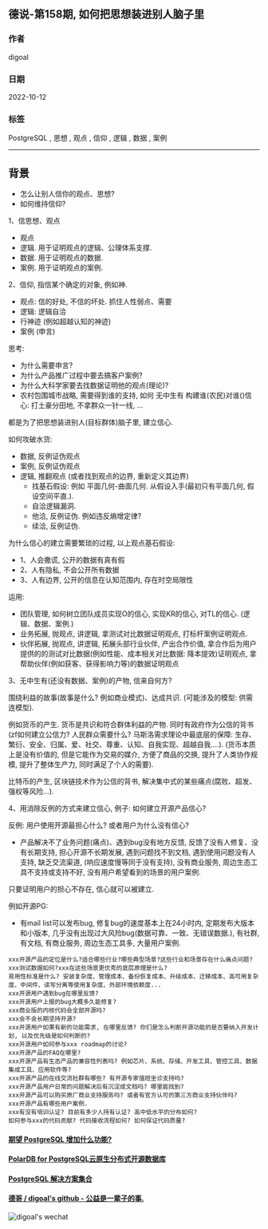 ## 德说-第158期, 如何把思想装进别人脑子里    
    
### 作者    
digoal    
    
### 日期    
2022-10-12    
    
### 标签    
PostgreSQL , 思想 , 观点 , 信仰 , 逻辑 , 数据 , 案例       
    
----    
    
## 背景    
  
  
- 怎么让别人信你的观点、思想?  
- 如何维持信仰?  
  
  
1、信思想、观点  
- 观点  
- 逻辑. 用于证明观点的逻辑、公理体系支撑.   
- 数据. 用于证明观点的数据.   
- 案例. 用于证明观点的案例.   
  
2、信仰, 指信某个确定的对象, 例如神.   
- 观点: 信的好处, 不信的坏处. 抓住人性弱点、需要   
- 逻辑: 逻辑自洽  
- 行神迹 (例如超越认知的神迹)   
- 案例 (申言)  
  
思考:   
- 为什么需要申言?   
- 为什么产品推广过程中要去搞客户案例?   
- 为什么大科学家要去找数据证明他的观点(理论)?   
- 农村包围城市战略, 需要得到谁的支持, 如何 无中生有 构建谁(农民)对谁()信心: 打土豪分田地, 不拿群众一针一线, ... 
  
都是为了把思想装进别人(目标群体)脑子里, 建立信心.   
  
如何攻破水货:  
- 数据, 反例证伪观点  
- 案例, 反例证伪观点  
- 逻辑, 推翻观点 (或者找到观点的边界, 重新定义其边界)  
    - 找基石假设: 例如 平面几何-曲面几何. 从假设入手(最初只有平面几何, 假设空间平直.).   
    - 自洽逻辑漏洞.   
    - 他洽, 反例证伪. 例如违反熵增定律?   
    - 续洽, 反例证伪.   
  
为什么信心的建立需要繁琐的过程, 以上观点基石假设:    
- 1、人会撒谎, 公开的数据有真有假  
- 2、人有隐私, 不会公开所有数据  
- 3、人有边界, 公开的信息在认知范围内, 存在时空局限性  
  
运用:   
- 团队管理, 如何树立团队成员实现O的信心, 实现KR的信心, 对TL的信心. (逻辑、数据、案例.)    
- 业务拓展, 抛观点, 讲逻辑, 拿测试对比数据证明观点, 打标杆案例证明观点.   
- 伙伴拓展, 抛观点, 讲逻辑, 拓展头部行业伙伴, 产出合作价值, 拿合作后为用户提供的的测试对比数据(例如性能、成本相关对比数据: 降本提效)证明观点, 拿帮助伙伴(例如获客、获得影响力等)的数据证明观点  
   
3、无中生有(还没有数据、案例)的产物, 信来自何方?     
  
围绕利益的故事(故事是什么? 例如商业模式)、达成共识. (可能涉及的模型: 供需连模型).    
  
例如货币的产生. 货币是共识和符合群体利益的产物. 同时有政府作为公信的背书(zf如何建立公信力? 人民群众需要什么? 马斯洛需求理论中最底层的保障: 生存、繁衍、安全、归属、爱、社交、尊重、认知、自我实现、超越自我....).  (货币本质上是没有价值的, 但是它能作为交易的媒介, 方便了商品的交换, 提升了人类协作规模, 提升了整体生产力, 同时满足了个人的需要).    
  
比特币的产生, 区块链技术作为公信的背书, 解决集中式的某些痛点(腐败、超发、强权等风险...).    
  
4、用消除反例的方式来建立信心, 例子:  如何建立开源产品信心?   
   
反例: 用户使用开源最担心什么? 或者用户为什么没有信心?   
- 产品解决不了业务问题(痛点)、遇到bug没有地方反馈, 反馈了没有人修复、没有长期支持, 担心开源不长期发展, 遇到问题找不到文档, 遇到使用问题没有人支持, 缺乏交流渠道, (响应速度慢等同于没有支持), 没有商业服务, 周边生态工具不支持或支持不好, 没有用户希望看到的场景的用户案例.    
  
只要证明用户的担心不存在, 信心就可以被建立.   
  
例如开源PG:   
- 有mail list可以发布bug, 修复bug的速度基本上在24小时内, 定期发布大版本和小版本, 几乎没有出现过大风险bug(数据可靠、一致、无错误数据.), 有社群, 有文档, 有商业服务, 周边生态工具多, 大量用户案例.   
  
```
xxx开源产品的定位是什么?适合哪些行业?哪些典型场景?这些行业和场景存在什么痛点问题?xxx测试数据如何?xxx在这些场景更优秀的底层原理是什么?
易用性标准是什么? 安装复杂度、管理成本、备份恢复成本、升级成本、迁移成本、高可用复杂度、中间件、读写分离等使用复杂度、外部环境依赖度... 
xxx开源用户遇到bug在哪里反馈?
xxx开源用户上报的bug大概多久能修复?
xxx商业版的内核代码会全部开源吗?
xxx会不会长期坚持开源?
xxx开源用户如果有新的功能需求, 在哪里反馈? 你们是怎么判断开源功能的是否要纳入开发计划, 以及优先级是如何判断的? 
xxx开源用户如何参与xxx roadmap的讨论?
xxx开源产品的FAQ在哪里?
xxx开源产品有生态产品的兼容性列表吗? 例如芯片、系统、存储、开发工具、管控工具、数据集成工具、应用软件等?
xxx开源产品的在线交流社群有哪些? 有开源专家值班坐诊支持吗?
xxx开源产品用户日常的问题解决后有沉淀成文档吗? 哪里能找到? 
xxx开源产品可以购买原厂商业支持服务吗? 或者有官方认可的第三方商业支持伙伴吗? 
xxx开源产品有哪些用户案例.  
xxx有没有培训认证? 目前有多少人持有认证? 高中低水平的分布如何?
如何参与xxx的代码贡献? 代码接收流程如何? 如何保证代码质量? 
```
    
  
  
#### [期望 PostgreSQL 增加什么功能?](https://github.com/digoal/blog/issues/76 "269ac3d1c492e938c0191101c7238216")
  
  
#### [PolarDB for PostgreSQL云原生分布式开源数据库](https://github.com/ApsaraDB/PolarDB-for-PostgreSQL "57258f76c37864c6e6d23383d05714ea")
  
  
#### [PostgreSQL 解决方案集合](https://yq.aliyun.com/topic/118 "40cff096e9ed7122c512b35d8561d9c8")
  
  
#### [德哥 / digoal's github - 公益是一辈子的事.](https://github.com/digoal/blog/blob/master/README.md "22709685feb7cab07d30f30387f0a9ae")
  
  
![digoal's wechat](../pic/digoal_weixin.jpg "f7ad92eeba24523fd47a6e1a0e691b59")
  
